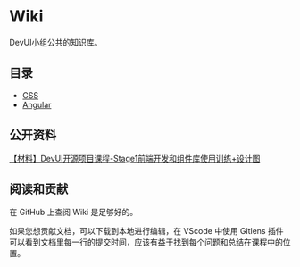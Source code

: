 # Wiki

DevUI小组公共的知识库。

## 目录

* [CSS](https://github.com/DevUIStudy/wiki/blob/master/CSS.md)
* [Angular](https://github.com/DevUIStudy/wiki/blob/master/Angular.md)

## 公开资料

[【材料】DevUI开源项目课程-Stage1前端开发和组件库使用训练+设计图](https://pan.baidu.com/s/1jN151z9T8aOt6DT4ndMrJQ)

## 阅读和贡献

在 GitHub 上查阅 Wiki 是足够好的。

如果您想贡献文档，可以下载到本地进行编辑，在 VScode 中使用 Gitlens 插件可以看到文档里每一行的提交时间，应该有益于找到每个问题和总结在课程中的位置。
